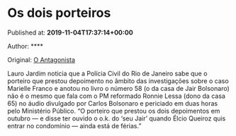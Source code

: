 
# Os dois porteiros

Published at: **2019-11-04T17:37:14+00:00**

Author: ****

Original: [O Antagonista](https://www.oantagonista.com/brasil/os-dois-porteiros/)

Lauro Jardim noticia que a Polícia Civil do Rio de Janeiro sabe que o porteiro que prestou depoimento no âmbito das investigações sobre o caso Marielle Franco e anotou no livro o número 58 (o da casa de Jair Bolsonaro) não é o mesmo que fala com o PM reformado Ronnie Lessa (dono da casa 65) no áudio divulgado por Carlos Bolsonaro e periciado em duas horas pelo Ministério Público.
“O porteiro que prestou os dois depoimentos em outubro — e disse ter ouvido o o.k. do ‘seu Jair’ quando Élcio Queiroz quis entrar no condomínio — ainda está de férias.”
